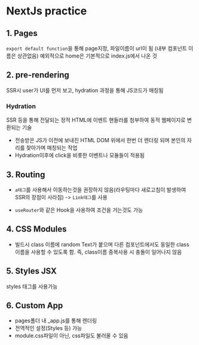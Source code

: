 # NextJs practice

## 1. Pages
`export default function`을 통해 page지정, 파일이름이 url이 됨 
(내부 컴포넌트 이름은 상관없음)
예외적으로 home은 기본적으로 index.js에서 나온 것

## 2. pre-rendering
SSR시 user가 UI를 먼저 보고, hydration 과정을 통해 JS코드가 매칭됨

### Hydration
SSR 등을 통해 전달되는 정적 HTML에 이벤트 핸들러를 첨부하여 동적 웹페이지로 변환되는 기술
- 전송받은 JS가 이전에 보내진 HTML DOM 위에서 한번 더 렌더링 되며 본인의 자리를 찾아가며 매칭되는 작업
- Hydration이후에 click을 비롯한 이벤트나 모듈들이 적용됨


## 3. Routing
- `a태그`를 사용해서 이동하는것을 권장하지 않음(라우팅마다 새로고침이 발생하여 SSR의 장점이 사라짐)
-> `Link태그`를 사용

- `useRouter`와 같은 Hook을 사용하여 조건을 거는것도 가능


## 4. CSS Modules
- 빌드시 class 이름에 random Text가 붙으며 다른 컴포넌트에서도 동일한 class 이름을 사용할 수 있도록 함. 즉, class이름 중복사용 시 충돌이 일어나지 않음


## 5. Styles JSX
styles 태그를 사용가능

## 6. Custom App
- pages폴더 내 _app.js를 통해 렌더링
- 전역적인 설정(Styles 등) 가능
- module.css파일이 아닌, css파일도 불러올 수 있음




